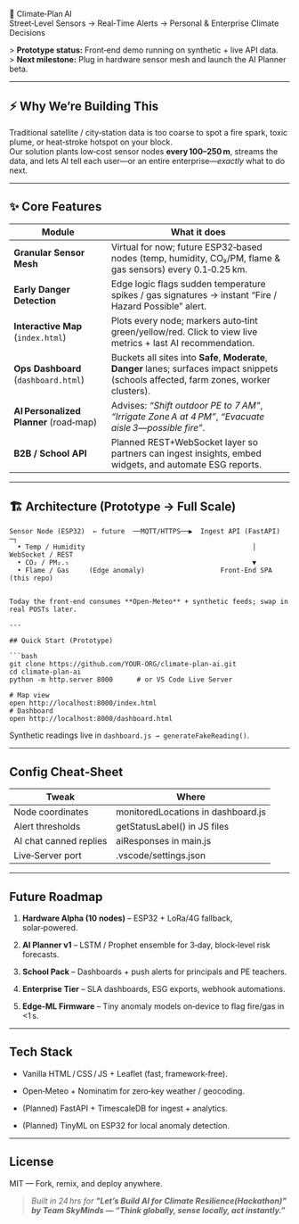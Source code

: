 🌱 Climate‑Plan AI  
Street‑Level Sensors → Real‑Time Alerts → Personal &amp; Enterprise Climate Decisions

&gt; **Prototype status:** Front‑end demo running on synthetic + live API data.  
&gt; **Next milestone:** Plug in hardware sensor mesh and launch the AI Planner beta.

---

## ⚡ Why We’re Building This
Traditional satellite / city‑station data is too coarse to spot a fire spark, toxic plume, or heat‑stroke hotspot on your block.  
Our solution plants low‑cost sensor nodes **every 100–250 m**, streams the data, and lets AI tell each user—or an entire enterprise—_exactly_ what to do next.

---

## ✨ Core Features

| Module | What it does |
|--------|--------------|
| **Granular Sensor Mesh** | Virtual for now; future ESP32‑based nodes (temp, humidity, CO₂/PM, flame &amp; gas sensors) every 0.1‑0.25 km. |
| **Early Danger Detection** | Edge logic flags sudden temperature spikes / gas signatures → instant “Fire / Hazard Possible” alert. |
| **Interactive Map** (`index.html`) | Plots every node; markers auto‑tint green/yellow/red. Click to view live metrics + last AI recommendation. |
| **Ops Dashboard** (`dashboard.html`) | Buckets all sites into **Safe**, **Moderate**, **Danger** lanes; surfaces impact snippets (schools affected, farm zones, worker clusters). |
| **AI Personalized Planner** (road‑map) | Advises: _“Shift outdoor PE to 7 AM”_, _“Irrigate Zone A at 4 PM”_, _“Evacuate aisle 3—possible fire”_. |
| **B2B / School API** | Planned REST+WebSocket layer so partners can ingest insights, embed widgets, and automate ESG reports. |

---

## 🏗️ Architecture (Prototype → Full Scale)

</code></pre>
<pre><code>Sensor Node (ESP32)  ← future  ──MQTT/HTTPS──▶  Ingest API (FastAPI) ─┐
  • Temp / Humidity                                          │ WebSocket / REST
  • CO₂ / PM₂.₅                                              ▼
  • Flame / Gas     (Edge anomaly)                   Front‑End SPA (this repo)
</code></pre>
<pre><code>
Today the front‑end consumes **Open‑Meteo** + synthetic feeds; swap in real POSTs later.

---

## Quick&nbsp;Start (Prototype)

```bash
git clone https://github.com/YOUR‑ORG/climate-plan-ai.git
cd climate-plan-ai
python -m http.server 8000      # or VS&nbsp;Code Live&nbsp;Server

# Map view
open http://localhost:8000/index.html
# Dashboard
open http://localhost:8000/dashboard.html
</code></pre>
<p>Synthetic readings live in <code inline="">dashboard.js → generateFakeReading()</code>.</p>
<hr>
<h2>Config Cheat‑Sheet</h2>

Tweak | Where
-- | --
Node coordinates | monitoredLocations in dashboard.js
Alert thresholds | getStatusLabel() in JS files
AI chat canned replies | aiResponses in main.js
Live‑Server port | .vscode/settings.json


<hr>
<h2>Future Roadmap</h2>
<ol>
<li>
<p><strong>Hardware Alpha&nbsp;(10 nodes)</strong> – ESP32 + LoRa/4G fallback, solar‑powered.</p>
</li>
<li>
<p><strong>AI Planner v1</strong> – LSTM / Prophet ensemble for 3‑day, block‑level risk forecasts.</p>
</li>
<li>
<p><strong>School Pack</strong> – Dashboards + push alerts for principals and PE teachers.</p>
</li>
<li>
<p><strong>Enterprise Tier</strong> – SLA dashboards, ESG exports, webhook automations.</p>
</li>
<li>
<p><strong>Edge‑ML Firmware</strong> – Tiny anomaly models on‑device to flag fire/gas in &lt;1 s.</p>
</li>
</ol>
<hr>
<h2>Tech&nbsp;Stack</h2>
<ul>
<li>
<p>Vanilla HTML / CSS / JS + Leaflet (fast, framework‑free).</p>
</li>
<li>
<p>Open‑Meteo + Nominatim for zero‑key weather / geocoding.</p>
</li>
<li>
<p>(Planned) FastAPI + TimescaleDB for ingest + analytics.</p>
</li>
<li>
<p>(Planned) TinyML on ESP32 for local anomaly detection.</p>
</li>
</ul>
<hr>
<h2>License</h2>
<p>MIT — Fork, remix, and deploy anywhere.</p>
<blockquote>
<p><em>Built in 24 hrs for <strong>"Let’s Build AI for Climate Resilience(Hackathon)" by <strong>Team SkyMinds</strong> — “Think globally, sense locally, act instantly.”</em></p>
</blockquote>
<pre><code>

</code></pre></body></html><!--EndFragment-->
</body>
</html>
